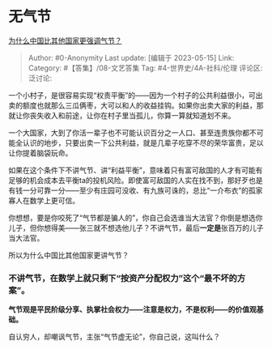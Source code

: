 # 无气节
[为什么中国比其他国家更强调气节？](https://www.zhihu.com/question/597844459/answer/3029297989)

> Author: #0-Anonymity
> Last update: [编辑于 2023-05-15]
> Link:
> Category: #【答集】/08-文艺答集
> Tag: #4-世界史/4A-社科/伦理
> 评论区:
> 泛讨论:

一个小村子，是很容易实现“权责平衡”的——因为一个村子的公共利益很小，可出卖的额度也就那么三瓜俩枣，大可以和人的收益挂钩。如果你出卖大家的利益，那就让你丧失收入和前途，让你在村子里当孤儿，你算一算就知道划不来。

一个大国家，大到了你活一辈子也不可能认识百分之一人口、甚至连贵族你都不可能全认识的地步，只要出卖一下公共利益，就是几辈子吃穿不尽的荣华富贵，足以让你提着脑袋玩命。

如果在这个条件下不讲气节、讲“利益平衡”，意味着只有富可敌国的人才有可能有足够的机会成本去平衡ta的投机风险。即使富可敌国的人实在找不到，那好歹也是有钱一分可靠一分——至少有庄园可没收、有九族可诛的，总比“一介布衣”的孤家寡人在数学上更可信。

你想想，要是你咬死了“气节都是骗人的”，你自己会选谁当大法官？你倒是想选你儿子，但你想得美——张三就不想选他儿子？不讲气节，最后**一定是**张百万的儿子当大法官。

所以为什么中国比其他国家更讲气节？

### **不讲气节，在数学上就只剩下“按资产分配权力”这个“最不坏的方案”**。 ###

**气节观是平民阶级分享、执掌社会权力——注意是权力，不是权利——的价值观基础。**

自认穷人，却嘲讽气节，主张“气节虚无论”，你自己说，这叫什么？
